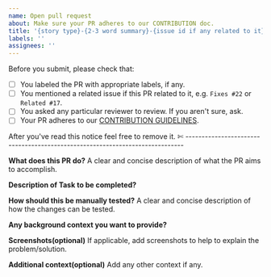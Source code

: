 ```yaml
---
name: Open pull request
about: Make sure your PR adheres to our CONTRIBUTION doc.
title: '{story type}-{2-3 word summary}-{issue id if any related to it}'
labels: ''
assignees: ''
---
```


Before you submit, please check that:

- [ ] You labeled the PR with appropriate labels, if any.
- [ ] You mentioned a related issue if this PR related to it, e.g. `Fixes #22` or `Related #17`.
- [ ] You asked any particular reviewer to review. If you aren't sure, ask.
- [ ] Your PR adheres to our [CONTRIBUTION GUIDELINES]().

After you've read this notice feel free to remove it.
✄ -----------------------------------------------------------------------------

**What does this PR do?**
A clear and concise description of what the PR aims to accomplish.

**Description of Task to be completed?**

**How should this be manually tested?**
A clear and concise description of how the changes can be tested.

**Any background context you want to provide?**

**Screenshots(optional)**
If applicable, add screenshots to help to explain the problem/solution.

**Additional context(optional)**
Add any other context if any.
